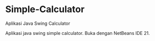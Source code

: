 # Simple-Calculator
Aplikasi Java Swing Calculator 

Aplikasi java swing simple calculator. Buka dengan NetBeans IDE 21.

